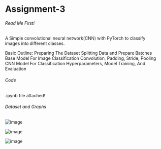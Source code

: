# Assignment-3

###### Read Me First! ######

A Simple convolutional neural network(CNN) with PyTorch to classify images into different classes.

Basic Outline:
Preparing The Dataset
Splitting Data and Prepare Batches
Base Model For Image Classification
Convolution, Padding, Stride, Pooling
CNN Model For Classification
Hyperparameters, Model Training, And Evaluation

###### Code ######
.ipynb file attached!

###### Dataset and Graphs ######
![image](https://user-images.githubusercontent.com/77117968/208744608-2d6beccf-f225-44d7-a87c-c02dd2f4908e.png)

![image](https://user-images.githubusercontent.com/77117968/208744276-2c69b0cc-6c5e-4ccc-b83a-1b5a5206369b.png)

![image](https://user-images.githubusercontent.com/77117968/208744389-2650a055-cd44-4a2e-94b7-7c5196808316.png)
